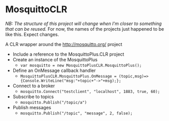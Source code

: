 MosquittoCLR
============

*NB: The structure of this project will change when I'm closer to something that can be reused.*
For now, the names of the projects just happened to be like this. Expect changes.

A CLR wrapper around the http://mosquitto.org/ project

* Include a reference to the MosquittoPlus.CLR project
* Create an instance of the MosquittoPlus
  * `var mosquitto = new MosquittoPlusCLR.MosquittoPlus();`
* Define an OnMessage callback handler 
  * `MosquittoPlusCLR.MosquittoPlus.OnMessage = (topic,msg)=>{Console.WriteLine("msg:"+topic+"->"+msg);};`
* Connect to a broker
  * `mosquitto.Connect("testclient", "localhost", 1883, true, 60);`
* Subscribe to topics
  * `mosquitto.Publish("/topic/a")`
* Publish messages
  * `mosquitto.Publish("/topic", "message", 2, false);`
   
    
    
